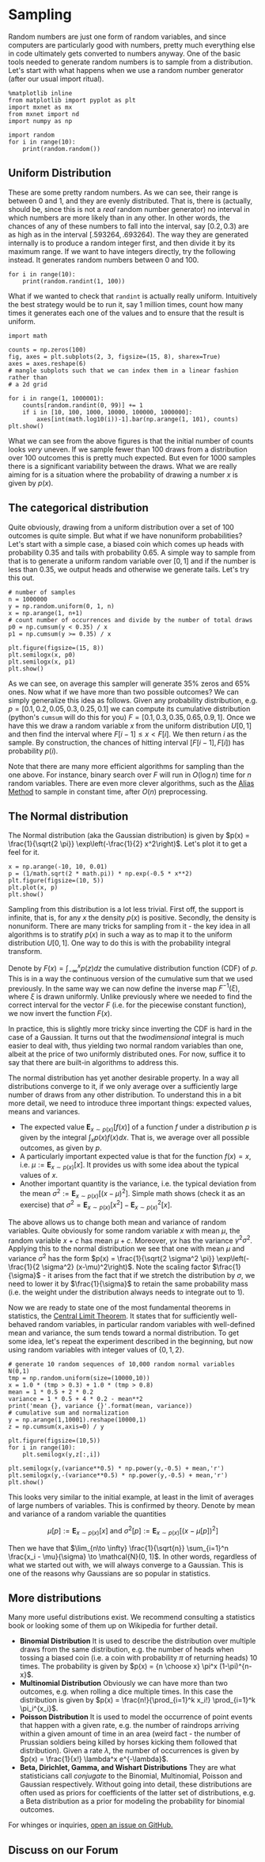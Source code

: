 # Sampling

Random numbers are just one form of random variables, and since computers are particularly good with numbers, pretty much everything else in code ultimately gets converted to numbers anyway. One of the basic tools needed to generate random numbers is to sample from a distribution. Let's start with what happens when we use a random number generator (after our usual import ritual).

```{.python .input}
%matplotlib inline
from matplotlib import pyplot as plt
import mxnet as mx
from mxnet import nd
import numpy as np
```

```{.python .input}
import random
for i in range(10):
    print(random.random())
```

## Uniform Distribution

These are some pretty random numbers. As we can see, their range is between 0 and 1, and they are evenly distributed. That is, there is (actually, should be, since this is not a *real* random number generator) no interval in which numbers are more likely than in any other. In other words, the chances of any of these numbers to fall into the interval, say $[0.2,0.3)$ are as high as in the interval $[.593264, .693264)$. The way they are generated internally is to produce a random integer first, and then divide it by its maximum range. If we want to have integers directly, try the following instead. It generates random numbers between 0 and 100.

```{.python .input}
for i in range(10):
    print(random.randint(1, 100))
```

What if we wanted to check that ``randint`` is actually really uniform. Intuitively the best strategy would be to run it, say 1 million times, count how many times it generates each one of the values and to ensure that the result is uniform.

```{.python .input}
import math

counts = np.zeros(100)
fig, axes = plt.subplots(2, 3, figsize=(15, 8), sharex=True)
axes = axes.reshape(6)
# mangle subplots such that we can index them in a linear fashion rather than
# a 2d grid

for i in range(1, 1000001):
    counts[random.randint(0, 99)] += 1
    if i in [10, 100, 1000, 10000, 100000, 1000000]:
        axes[int(math.log10(i))-1].bar(np.arange(1, 101), counts)
plt.show()
```

What we can see from the above figures is that the initial number of counts looks *very* uneven. If we sample fewer than 100 draws from a distribution over 100 outcomes this is pretty much expected. But even for 1000 samples there is a significant variability between the draws. What we are really aiming for is a situation where the probability of drawing a number $x$ is given by $p(x)$.

## The categorical distribution

Quite obviously, drawing from a uniform distribution over a set of 100 outcomes is quite simple. But what if we have nonuniform probabilities? Let's start with a simple case, a biased coin which comes up heads with probability 0.35 and tails with probability 0.65. A simple way to sample from that is to generate a uniform random variable over $[0,1]$ and if the number is less than $0.35$, we output heads and otherwise we generate tails. Let's try this out.

```{.python .input}
# number of samples
n = 1000000
y = np.random.uniform(0, 1, n)
x = np.arange(1, n+1)
# count number of occurrences and divide by the number of total draws
p0 = np.cumsum(y < 0.35) / x
p1 = np.cumsum(y >= 0.35) / x

plt.figure(figsize=(15, 8))
plt.semilogx(x, p0)
plt.semilogx(x, p1)
plt.show()
```

As we can see, on average this sampler will generate 35% zeros and 65% ones. Now what if we have more than two possible outcomes? We can simply generalize this idea as follows. Given any probability distribution, e.g.
$p = [0.1, 0.2, 0.05, 0.3, 0.25, 0.1]$ we can compute its cumulative distribution (python's ``cumsum`` will do this for you) $F = [0.1, 0.3, 0.35, 0.65, 0.9, 1]$. Once we have this we draw a random variable $x$ from the uniform distribution $U[0,1]$ and then find the interval where $F[i-1] \leq x < F[i]$. We then return $i$ as the sample. By construction, the chances of hitting interval $[F[i-1], F[i])$ has probability $p(i)$.

Note that there are many more efficient algorithms for sampling than the one above. For instance, binary search over $F$ will run in $O(\log n)$ time for $n$ random variables. There are even more clever algorithms, such as the [Alias Method](https://en.wikipedia.org/wiki/Alias_method) to sample in constant time, after $O(n)$ preprocessing.

## The Normal distribution

The Normal distribution (aka the Gaussian distribution) is given by $p(x) = \frac{1}{\sqrt{2 \pi}} \exp\left(-\frac{1}{2} x^2\right)$. Let's plot it to get a feel for it.

```{.python .input}
x = np.arange(-10, 10, 0.01)
p = (1/math.sqrt(2 * math.pi)) * np.exp(-0.5 * x**2)
plt.figure(figsize=(10, 5))
plt.plot(x, p)
plt.show()
```

Sampling from this distribution is a lot less trivial. First off, the support is infinite, that is, for any $x$ the density $p(x)$ is positive. Secondly, the density is nonuniform. There are many tricks for sampling from it - the key idea in all algorithms is to stratify $p(x)$ in such a way as to map it to the uniform distribution $U[0,1]$. One way to do this is with the probability integral transform.

Denote by $F(x) = \int_{-\infty}^x p(z) dz$ the cumulative distribution function (CDF) of $p$. This is in a way the continuous version of the cumulative sum that we used previously. In the same way we can now define the inverse map $F^{-1}(\xi)$, where $\xi$ is drawn uniformly. Unlike previously where we needed to find the correct interval for the vector $F$ (i.e. for the piecewise constant function), we now invert the function $F(x)$.

In practice, this is slightly more tricky since inverting the CDF is hard in the case of a Gaussian. It turns out that the *twodimensional* integral is much easier to deal with, thus yielding two normal random variables than one, albeit at the price of two uniformly distributed ones. For now, suffice it to say that there are built-in algorithms to address this.

The normal distribution has yet another desirable property. In a way all distributions converge to it, if we only average over a sufficiently large number of draws from any other distribution. To understand this in a bit more detail, we need to introduce three important things: expected values, means and variances.

* The expected value $\mathbf{E}_{x \sim p(x)}[f(x)]$ of a function $f$ under a distribution $p$ is given by the integral $\int_x p(x) f(x) dx$. That is, we average over all possible outcomes, as given by $p$.
* A particularly important expected value is that for the function $f(x) = x$, i.e. $\mu := \mathbf{E}_{x \sim p(x)}[x]$. It provides us with some idea about the typical values of $x$.
* Another important quantity is the variance, i.e. the typical deviation from the mean
$\sigma^2 := \mathbf{E}_{x \sim p(x)}[(x-\mu)^2]$. Simple math shows (check it as an exercise) that
$\sigma^2 = \mathbf{E}_{x \sim p(x)}[x^2] - \mathbf{E}^2_{x \sim p(x)}[x]$.

The above allows us to change both mean and variance of random variables. Quite obviously for some random variable $x$ with mean $\mu$, the random variable $x + c$ has mean $\mu + c$. Moreover, $\gamma x$ has the variance $\gamma^2 \sigma^2$. Applying this to the normal distribution we see that one with mean $\mu$ and variance $\sigma^2$ has the form $p(x) = \frac{1}{\sqrt{2 \sigma^2 \pi}} \exp\left(-\frac{1}{2 \sigma^2} (x-\mu)^2\right)$. Note the scaling factor $\frac{1}{\sigma}$ - it arises from the fact that if we stretch the distribution by $\sigma$, we need to lower it by $\frac{1}{\sigma}$ to retain the same probability mass (i.e. the weight under the distribution always needs to integrate out to 1).

Now we are ready to state one of the most fundamental theorems in statistics, the [Central Limit Theorem](https://en.wikipedia.org/wiki/Central_limit_theorem). It states that for sufficiently well-behaved random variables, in particular random variables with well-defined mean and variance, the sum tends toward a normal distribution. To get some idea, let's repeat the experiment described in the beginning, but now using random variables with integer values of $\{0, 1, 2\}$.

```{.python .input}
# generate 10 random sequences of 10,000 random normal variables N(0,1)
tmp = np.random.uniform(size=(10000,10))
x = 1.0 * (tmp > 0.3) + 1.0 * (tmp > 0.8)
mean = 1 * 0.5 + 2 * 0.2
variance = 1 * 0.5 + 4 * 0.2 - mean**2
print('mean {}, variance {}'.format(mean, variance))
# cumulative sum and normalization
y = np.arange(1,10001).reshape(10000,1)
z = np.cumsum(x,axis=0) / y

plt.figure(figsize=(10,5))
for i in range(10):
    plt.semilogx(y,z[:,i])

plt.semilogx(y,(variance**0.5) * np.power(y,-0.5) + mean,'r')
plt.semilogx(y,-(variance**0.5) * np.power(y,-0.5) + mean,'r')
plt.show()
```

This looks very similar to the initial example, at least in the limit of averages of large numbers of variables. This is confirmed by theory. Denote by mean and variance of a random variable the quantities

$$\mu[p] := \mathbf{E}_{x \sim p(x)}[x] \text{ and } \sigma^2[p] := \mathbf{E}_{x \sim p(x)}[(x - \mu[p])^2]$$

Then we have that $\lim_{n\to \infty} \frac{1}{\sqrt{n}} \sum_{i=1}^n \frac{x_i - \mu}{\sigma} \to \mathcal{N}(0, 1)$. In other words, regardless of what we started out with, we will always converge to a Gaussian. This is one of the reasons why Gaussians are so popular in statistics.


## More distributions

Many more useful distributions exist. We recommend consulting a statistics book or looking some of them up on Wikipedia for further detail.

* **Binomial Distribution** It is used to describe the distribution over multiple draws from the same distribution, e.g. the number of heads when tossing a biased coin (i.e. a coin with probability $\pi$ of returning heads) 10 times. The probability is given by $p(x) = {n \choose x} \pi^x (1-\pi)^{n-x}$.
* **Multinomial Distribution** Obviously we can have more than two outcomes, e.g. when rolling a dice multiple times. In this case the distribution is given by $p(x) = \frac{n!}{\prod_{i=1}^k x_i!} \prod_{i=1}^k \pi_i^{x_i}$.
* **Poisson Distribution** It is used to model the occurrence of point events that happen with a given rate, e.g. the number of raindrops arriving within a given amount of time in an area (weird fact - the number of Prussian soldiers being killed by horses kicking them followed that distribution). Given a rate $\lambda$, the number of occurrences is given by $p(x) = \frac{1}{x!} \lambda^x e^{-\lambda}$.
* **Beta, Dirichlet, Gamma, and Wishart Distributions** They are what statisticians call *conjugate* to the Binomial, Multinomial, Poisson and Gaussian respectively. Without going into detail, these distributions are often used as priors for coefficients of the latter set of distributions, e.g. a Beta distribution as a prior for modeling the probability for binomial outcomes.

For whinges or inquiries, [open an issue on  GitHub.](https://github.com/zackchase/mxnet-the-straight-dope)


## Discuss on our Forum

<div id="discuss" topic_id="2321"></div>
